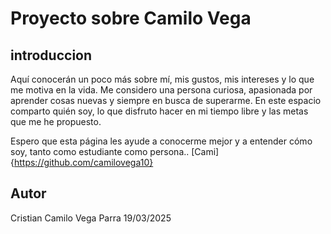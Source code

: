 # Proyecto sobre Camilo Vega
## introduccion
Aquí conocerán un poco más sobre mí, mis gustos, mis intereses y lo que me motiva en la vida. Me considero una persona curiosa, apasionada por aprender cosas nuevas y siempre en busca de superarme. En este espacio comparto quién soy, lo que disfruto hacer en mi tiempo libre y las metas que me he propuesto.

Espero que esta página les ayude a conocerme mejor y a entender cómo soy, tanto como estudiante como persona..
[Cami] {https://github.com/camilovega10}
## Autor
Cristian Camilo Vega Parra 19/03/2025
